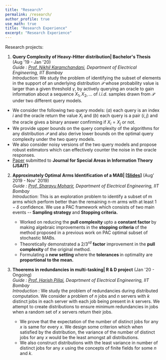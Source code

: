 ```yaml
---
title: "Research"
permalink: /research/
author_profile: true
use_math: true
title: "Research Experience"
excerpt: "Research Experience"
---
```


Research projects: 

1. **Query Complexity of Heavy-Hitter distribution| Bachelor's Thesis** (Aug '19 - Jan '20) <br/>
  *Guide : [Prof. Nikhil Karamchandani](http://www.ee.iitb.ac.in/~nikhilk/), Department of Electrical Engineering, IIT Bombay* <br/>
  *Introduction*: We study the problem of identifying the subset of elements in the support of an underlying distribution $\mathcal{P}$ whose probability value is larger than a given threshold $\gamma$, by actively querying an oracle to gain information about a sequence $X_1, X_2, \ldots$ of $i.i.d.$ samples drawn from $\mathcal{P}$ under two different query models.
  * We consider the following two query models: $(a)$ each query is an index $i$ and the oracle return the value $X_i$ and $(b)$ each query is a pair $(i,j)$ and the oracle gives a binary answer confirming if $X_i = X_j$ or not.<br/>
  * We provide upper bounds on the query complexity of the algorithms for any distribution $\mathcal{P}$ and also derive lower bounds on the optimal query complexity under the two query models.<br/>
  * We also consider noisy versions of the two query models and propose robust estimators which can effectively counter the noise in the oracle responses.<br/>
  * [Paper](https://arxiv.org/abs/2005.14425) submitted to **Journal for Special Areas in Information Theory (JSAIT)**

2. **Approximately Optimal Arms Identification of a MAB| \[[Slides](https://kc1729.github.io/files/Top_k_Arm_Selection.pdf)\]** (Aug' 2019 - Nov' 2019) <br/>
   *Guide : [Prof. Sharayu Moharir](https://www.ee.iitb.ac.in/web/people/faculty/home/sharayum), Department of Electrical Engineering, IIT Bombay* <br/>
   *Introduction*: This is an exploration problem to identify a subset of m arms which perform better than the remaining n-m arms with at least $1-\delta$ confidence. We use a PAC framework which consists of two main events -- <b> Sampling strategy </b> and <b> Stopping criteria.</b>
   * Worked on reducing the <b> pull complexity </b> upto a <b> constant factor </b> by making algebraic improvements in the <b> stopping criteria </b> of the method proposed in a previous work on PAC optimal subset of stochastic MABs.<br/>
    * Theoretically demonstrated a ${2/3}^{rd}$ <b> factor</b> improvement in the <b> pull complexity </b> of the original method.<br/>
    * Formulating a <b>new setting </b> where the <b> tolerances </b> in optimality are <b> proportional to the mean.</b> <br/>


3. **Thoerems in redundancies in multi-tasking| R & D project** (Jan '20 - Ongoing) <br/>
   *Guide : [Prof. Harish Pillai](https://www.ee.iitb.ac.in/wiki/faculty/hp), Deaprtment of Electrical Engineering, IIT Bombay* <br/>
   *Introduction* : We study the problem of redundancies during distributed computation. We consider a problem of $n$ jobs and $n$ servers with $k$ distinct jobs in each server with each job being present in $k$ servers. We attempt to create distributions to ensure minimum redundancies in jobs when a random set of $x$ servers return their jobs.
   * We prove that the expectation of the number of distinct jobs for any $x$ is same for every $x$. We design some criterion which when satisfied by the distribution, the variance of the number of distinct jobs for any $x$ would be the least amongst all distributions.<br/>
   * We also construct distributions with the least variance in number of distinct jobs for any $x$ using the concepts of finite fields for some $n$ and $k$.<br/>   
   

   <!---
   <ol> 
    <li> Each query is an index $i$ and the oracle return the value $X_i$. </li> 
    <li> Each query is a pair $(i,j)$ and the oracle gives a binary answer confirming if $X_i = X_j$ or not.</li> </ol> <br/>
     -->
  


<!---
My research interests broadly lie in **Applied Probability, Learning Theory, Optimization, Game Theory** and **Social Networks**. I am primarily interested in theoretical aspects of problems in these fields and I also like to apply these tools to solve real world problems.


Research Projects:
===
1.  **Strategic Interaction on Networks with Imperfect Substitutability | Master's Thesis** (June '18 - Present) <br/>
    *Guide : [Prof. Ankur Kulkarni](http://www.sc.iitb.ac.in/~ankur/), Systems & Control Department, IIT Bombay* <br/>
    *Introduction*: We study a public goods game on networks with imperfect substitutability, wherein each node is an agent and the action performed is the effort put in the game. The benefit function of each player is dependent on the sum of their own effort and a substitutability factor times the sum of effort of each of their neighbours. The cost is dependent on only one's own effort.
    * Proved that the Nash equilibria of a public goods game on a network are given by suitably scaled solutions to a Linear Complementarity Problem defined using the adjacency matrix of the underlying graph.<br/>
    * Characterized the effort maximizing solutions of public goods game using special structures on the graph which are generalizations of independent sets.<br/>
    * Derived absolute upper bounds for the aggregate effort of any equilibria when the underlying graphs are trees.<br/>
    
2.  **On independent Cliques and Linear Complementarity Problems | Master's Thesis** (June '18 - November '18) <br/>
    *Guide : [Prof. Ankur Kulkarni](http://www.sc.iitb.ac.in/~ankur/), Systems & Control Department, IIT Bombay* <br/>
    *Introduction*: Linear Complementarity Problem (LCP(M,q)) is an optimization problem defined as  "Find x such that x >= 0, y = Mx + q >= 0,  y^Tx =  0". We study the l<sub>1</sub> norm maximizing solutions of LCP(I + dA,-e), where A is the adjacency matrix of a graph, d belongs to the interval (0,\infty) and e is the vector of 1's.
    * Generalized the concept of independent sets to a union of independent cliques and defined solutions of the LCP(I + dA,-e) with support as union of independent cliques as Independent Clique Solutions (ICS).<br/>
    * Derived an algorithm which constructs an ICS of the LCP(I + dA,-e) for suitable d.<br/>
    * Proved that the maximum l<sub>1</sub> norm amongst all the LCP(I + dA,-e) solutions is achieved by an ICS.<br/>
    * For d >= 1, proved that  the maximum weighted l<sub>1</sub> norm is achieved at the characteristic vector of a maximum weighted independent set.<br/>
    * [Paper](https://arxiv.org/abs/1811.09798) submitted to **Mathematics of Operations Research** 
    
3.  **Estimation of edge resistances using MCMC** (July '17 - October '17) <br/>
    *Guide : [Prof. Vivek Borkar](https://www.ee.iitb.ac.in/web/faculty/homepage/borkar), EE Department, IIT Bombay* <br/>
    *Introduction*: The effective resistance of an edge is the resistance assuming all edges are of resistance 1 unit, which is an important metric in social networks and useful for graph sparsification. We provide a fast (O(nlog(n))) algorithm for estimating edge resistances of a graph.
    * Derived an Markov Chain Monte Carlo (MCMC) based algorithm in a Probably Approximately Correct(PAC) Learning framework to estimate effective edge resistances of a graph.<br/>
    * Provided the complexity analysis and achieved faster convergent rates than existing MCMC algorithms by using Aldous' and Wilson's Algorithm to generate uniform random spanning trees.<br/>
    * Illustrated using simulations that the estimates give the correct order (ranking) of resistances much faster than the time each estimate takes to converge to the true resistance value.<br/>
    \[[Report](https://kc1729.github.io/files/RnD_Report.pdf)\]

4. **Risk Aware Economic Dispatch | Summer Internship** (January '17 - April '17) <br/>
    *Guide : [Prof. Rahul Jain](http://www-bcf.usc.edu/~rahuljai/Welcome.html), EE Department, University of Southern California* <br/>
    *Introduction*: Economic dispatch solves the optimal output of electricity generation facilities, to meet the system load, at the lowest possible cost, subject to transmission and operational constraints. We consider the risk averse version of this problem and solve it.
    * Surveyed the literature of Stochastic Programming and algorithms to solve multistage stochastic programs.<br/>
    * Studied various type of Risk Measures applicable to Power Markets and reformulated the economic dispatch problem to make it solvable under the risk aware and stochastic regime.<br/>
    * Simplified the problem involving CVaR risk measure into a risk neutral stochastic program which can be solved using standard algorithms like Stochastic Decomposition.<br/>
    \[[Report](https://kc1729.github.io/files/report_ver1.pdf)\]

5.  **A Reinforcement Learning Algorithm for Restless Bandits** (January '17 - April '17) <br/>
    *Guide : [Prof. Vivek Borkar](https://www.ee.iitb.ac.in/web/faculty/homepage/borkar), EE Department, IIT Bombay* <br/>
    *Introduction*: The restless bandit problem is to find optimal policies which choose to keep each bandit active or passive at every time step. They use a heuristic called Whittle Index which gives a threshold based near optimal policy. However, computing the Whittle Index is intractable in general and we provide an algorithm to find it.
    * Proposed and analyzed a two timescale learning algorithm to learn the Whittle index for indexable restless bandits which uses the LSPE(Least Squares Policy Evaluation) and Gradient Descent schemes.<br/>
    * Used Linear Function Approximation and Approximate Dynamic Programming to learn the previously intractable Whittle Index Heuristic to solve the restless bandits problem.<br/>
    * Conducted simulations to test our algorithm in scheduling of web crawlers for ephemeral content.<br/>
    * [Paper](https://ieeexplore.ieee.org/abstract/document/8307959) published in Indian Control Conference 2018.<br/>
-->
